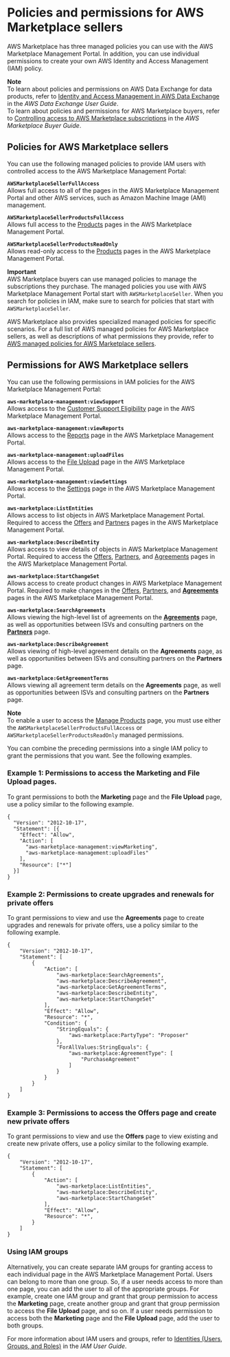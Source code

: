 # Policies and permissions for AWS Marketplace sellers<a name="detailed-management-portal-permissions"></a>

 AWS Marketplace has three managed policies you can use with the AWS Marketplace Management Portal\. In addition, you can use individual permissions to create your own AWS Identity and Access Management \(IAM\) policy\. 

**Note**  
To learn about policies and permissions on AWS Data Exchange for data products, refer to [Identity and Access Management in AWS Data Exchange](https://docs.aws.amazon.com/data-exchange/latest/userguide/auth-access.html) in the *AWS Data Exchange User Guide*\.  
To learn about policies and permissions for AWS Marketplace buyers, refer to [ Controlling access to AWS Marketplace subscriptions](https://docs.aws.amazon.com/marketplace/latest/buyerguide/buyer-iam-users-groups-policies.html) in the *AWS Marketplace Buyer Guide*\.

## Policies for AWS Marketplace sellers<a name="seller-managed-policies"></a>

You can use the following managed policies to provide IAM users with controlled access to the AWS Marketplace Management Portal:

**`AWSMarketplaceSellerFullAccess`**  
Allows full access to all of the pages in the AWS Marketplace Management Portal and other AWS services, such as Amazon Machine Image \(AMI\) management\.

**`AWSMarketplaceSellerProductsFullAccess`**  
Allows full access to the [Products](https://aws.amazon.com/marketplace/management/products/) pages in the AWS Marketplace Management Portal\.

**`AWSMarketplaceSellerProductsReadOnly`**  
Allows read\-only access to the [Products](https://aws.amazon.com/marketplace/management/products/) pages in the AWS Marketplace Management Portal\.

**Important**  
AWS Marketplace buyers can use managed policies to manage the subscriptions they purchase\. The managed policies you use with AWS Marketplace Management Portal start with `AWSMarketplaceSeller`\. When you search for policies in IAM, make sure to search for policies that start with `AWSMarketplaceSeller`\. 

AWS Marketplace also provides specialized managed policies for specific scenarios\. For a full list of AWS managed policies for AWS Marketplace sellers, as well as descriptions of what permissions they provide, refer to [AWS managed policies for AWS Marketplace sellers](security-iam-awsmanpol.md)\.

## Permissions for AWS Marketplace sellers<a name="seller-ammp-permissions"></a>

You can use the following permissions in IAM policies for the AWS Marketplace Management Portal:

**`aws-marketplace-management:viewSupport`**  
Allows access to the [Customer Support Eligibility](https://aws.amazon.com/marketplace/management/support/) page in the AWS Marketplace Management Portal\.

**`aws-marketplace-management:viewReports`**  
Allows access to the [Reports](https://aws.amazon.com/marketplace/management/reports/) page in the AWS Marketplace Management Portal\.

**`aws-marketplace-management:uploadFiles`**  
Allows access to the [File Upload](https://aws.amazon.com/marketplace/management/product-load/) page in the AWS Marketplace Management Portal\.

**`aws-marketplace-management:viewSettings`**  
Allows access to the [Settings](https://aws.amazon.com/marketplace/management/seller-settings/account) page in the AWS Marketplace Management Portal\. 

**`aws-marketplace:ListEntities`**  
Allows access to list objects in AWS Marketplace Management Portal\. Required to access the [Offers](https://aws.amazon.com/marketplace/management/offers) and [Partners](https://aws.amazon.com/marketplace/management/partners) pages in the AWS Marketplace Management Portal\. 

**`aws-marketplace:DescribeEntity`**  
Allows access to view details of objects in AWS Marketplace Management Portal\. Required to access the [Offers](https://aws.amazon.com/marketplace/management/offers), [Partners](https://aws.amazon.com/marketplace/management/partners), and [Agreements](https://aws.amazon.com/marketplace/management/agreements) pages in the AWS Marketplace Management Portal\. 

**`aws-marketplace:StartChangeSet`**  
Allows access to create product changes in AWS Marketplace Management Portal\. Required to make changes in the [Offers](https://aws.amazon.com/marketplace/management/offers), [Partners](https://aws.amazon.com/marketplace/management/partners), and [**Agreements**](private-offers-upgrades-and-renewals.md) pages in the AWS Marketplace Management Portal\. 

**`aws-marketplace:SearchAgreements`**  
Allows viewing the high\-level list of agreements on the [**Agreements**](private-offers-upgrades-and-renewals.md) page, as well as opportunities between ISVs and consulting partners on the [**Partners**](consulting-partner-offers.md) page\.

**`aws-marketplace:DescribeAgreement`**  
Allows viewing of high\-level agreement details on the **Agreements** page, as well as opportunities between ISVs and consulting partners on the **Partners** page\.

**`aws-marketplace:GetAgreementTerms`**  
Allows viewing all agreement term details on the **Agreements** page, as well as opportunities between ISVs and consulting partners on the **Partners** page\.

**Note**  
 To enable a user to access the [Manage Products](https://aws.amazon.com/marketplace/management/products/) page, you must use either the `AWSMarketplaceSellerProductsFullAccess` or `AWSMarketplaceSellerProductsReadOnly` managed permissions\. 

You can combine the preceding permissions into a single IAM policy to grant the permissions that you want\. See the following examples\.

### Example 1: Permissions to access the Marketing and File Upload pages\.<a name="seller-ammp-permissions-example1"></a>

To grant permissions to both the **Marketing** page and the **File Upload** page, use a policy similar to the following example\. 

```
{
  "Version": "2012-10-17",
  "Statement": [{
    "Effect": "Allow",
    "Action": [
      "aws-marketplace-management:viewMarketing",
      "aws-marketplace-management:uploadFiles"
    ],
    "Resource": ["*"]
  }]
}
```

### Example 2: Permissions to create upgrades and renewals for private offers<a name="seller-ammp-permissions-example2"></a>

To grant permissions to view and use the **Agreements** page to create upgrades and renewals for private offers, use a policy similar to the following example\.

```
{
    "Version": "2012-10-17",
    "Statement": [
        {
            "Action": [
                "aws-marketplace:SearchAgreements",
                "aws-marketplace:DescribeAgreement",
                "aws-marketplace:GetAgreementTerms",
                "aws-marketplace:DescribeEntity",
                "aws-marketplace:StartChangeSet"
            ],
            "Effect": "Allow",
            "Resource": "*",
            "Condition": {
                "StringEquals": {
                    "aws-marketplace:PartyType": "Proposer"
                },
                "ForAllValues:StringEquals": {
                    "aws-marketplace:AgreementType": [
                        "PurchaseAgreement"
                    ]
                }
            }
        }
    ]
}
```

### Example 3: Permissions to access the Offers page and create new private offers<a name="seller-ammp-permissions-example3"></a>

To grant permissions to view and use the **Offers** page to view existing and create new private offers, use a policy similar to the following example\.

```
{
    "Version": "2012-10-17",
    "Statement": [
        {
            "Action": [
                "aws-marketplace:ListEntities",
                "aws-marketplace:DescribeEntity",
                "aws-marketplace:StartChangeSet"
            ],
            "Effect": "Allow",
            "Resource": "*",
        }
    ]
}
```

### Using IAM groups<a name="seller-ammp-permissions-iam-groups"></a>

Alternatively, you can create separate IAM groups for granting access to each individual page in the AWS Marketplace Management Portal\. Users can belong to more than one group\. So, if a user needs access to more than one page, you can add the user to all of the appropriate groups\. For example, create one IAM group and grant that group permission to access the **Marketing** page, create another group and grant that group permission to access the **File Upload** page, and so on\. If a user needs permission to access both the **Marketing** page and the **File Upload** page, add the user to both groups\.

For more information about IAM users and groups, refer to [Identities \(Users, Groups, and Roles\)](https://docs.aws.amazon.com/IAM/latest/UserGuide/id.html) in the *IAM User Guide*\. 